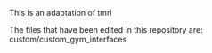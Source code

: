 This is an adaptation of tmrl 

The files that have been edited in this repository are:
custom/custom_gym_interfaces